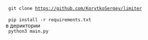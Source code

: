 <code> git clone https://github.com/KorytkoSergey/limiter </code> <br>
<code> pip install -r requirements.txt </code> <br>
в дериктории <br>
<code> python3 main.py </code>
